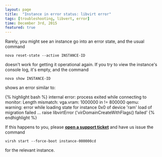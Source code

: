 ```yaml
---
layout: page
title:  "Instance in error status: libvirt error"
tags: [troubleshooting, libvert, error]
time: December 3rd, 2015
featured: true
---
```


Rarely, you might see an instance go into an error state, and the usual command

`nova reset-state --active INSTANCE-ID`

doesn't work for getting it operational again.  If you try to view the instance's console log, it's empty, and the command

`nova show INSTANCE-ID`

shows an error similar to:

{% highlight bash %}
internal error: process exited while connecting to monitor:
Length mismatch: vga.vram: 1000000 in != 800000 qemu:
warning: error while loading state for instance 0x0 of device 'ram' load of migration failed ...
raise libvirtError (\'virDomainCreateWithFlags() failed\'
{% endhighlight %}

If this happens to you, please [**open a support ticket**](http://support.bluebox.net) and have us issue the command

`virsh start --force-boot instance-000000cd`

for the relevant instance.
